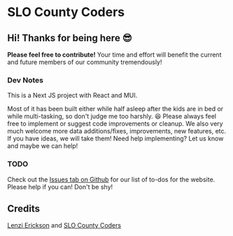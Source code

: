 # SLO County Coders

## Hi! Thanks for being here :sunglasses:

**Please feel free to contribute!** Your time and effort will benefit the current and future members of our community tremendously!

### Dev Notes

This is a Next JS project with React and MUI.

Most of it has been built either while half asleep after the kids are in bed or while multi-tasking, so don't judge me too harshly. :laughing: Please always feel free to implement or suggest code improvements or cleanup. We also very much welcome more data additions/fixes, improvements, new features, etc. If you have ideas, we will take them! Need help implementing? Let us know and maybe we can help!

### TODO

Check out the [Issues tab on Github](https://github.com/SLO-Coders-Group/slo-coders/issues) for our list of to-dos for the website. Please help if you can! Don't be shy!

## Credits

[Lenzi Erickson](https://www.linkedin.com/in/lenzierickson/) and [SLO County Coders](https://www.slocountycoders.com/)
